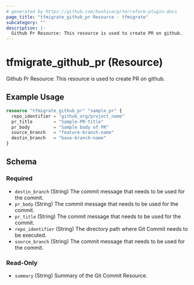 ```yaml
---
# generated by https://github.com/hashicorp/terraform-plugin-docs
page_title: "tfmigrate_github_pr Resource - tfmigrate"
subcategory: ""
description: |-
  Github Pr Resource: This resource is used to create PR on github.
---
```


# tfmigrate_github_pr (Resource)

Github Pr Resource: This resource is used to create PR on github.

## Example Usage

```terraform
resource "tfmigrate_github_pr" "sample_pr" {
  repo_identifier = "github_org/project_name"
  pr_title        = "Sample-PR-title"
  pr_body         = "Sample body of PR"
  source_branch   = "feature-branch-name"
  destin_branch   = "base-branch-name"
}
```

<!-- schema generated by tfplugindocs -->
## Schema

### Required

- `destin_branch` (String) The commit message that needs to be used for the commit.
- `pr_body` (String) The commit message that needs to be used for the commit.
- `pr_title` (String) The commit message that needs to be used for the commit.
- `repo_identifier` (String) The directory path where Git Commit needs to be executed.
- `source_branch` (String) The commit message that needs to be used for the commit.

### Read-Only

- `summary` (String) Summary of the Git Commit Resource.

